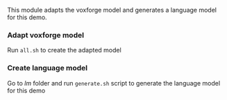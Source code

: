 This module adapts the voxforge model and generates a language model
for this demo.

### Adapt voxforge model

Run `all.sh` to create the adapted model

### Create language model

Go to *lm* folder and run `generate.sh` script to generate the language model for this demo
